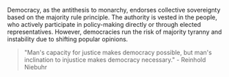 
Democracy, as the antithesis to monarchy, endorses collective sovereignty based on the majority rule principle. The authority is vested in the people, who actively participate in policy-making directly or through elected representatives. However, democracies run the risk of majority tyranny and instability due to shifting popular opinions.

> "Man's capacity for justice makes democracy possible, but man's inclination to injustice makes democracy necessary." - Reinhold Niebuhr

